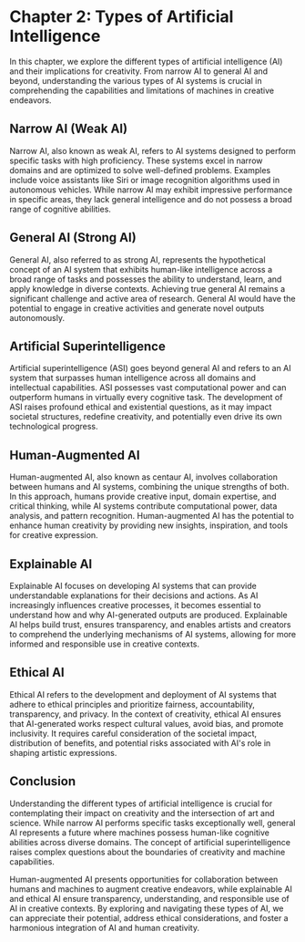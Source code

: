 Chapter 2: Types of Artificial Intelligence
===========================================

In this chapter, we explore the different types of artificial intelligence (AI) and their implications for creativity. From narrow AI to general AI and beyond, understanding the various types of AI systems is crucial in comprehending the capabilities and limitations of machines in creative endeavors.

Narrow AI (Weak AI)
-------------------

Narrow AI, also known as weak AI, refers to AI systems designed to perform specific tasks with high proficiency. These systems excel in narrow domains and are optimized to solve well-defined problems. Examples include voice assistants like Siri or image recognition algorithms used in autonomous vehicles. While narrow AI may exhibit impressive performance in specific areas, they lack general intelligence and do not possess a broad range of cognitive abilities.

General AI (Strong AI)
----------------------

General AI, also referred to as strong AI, represents the hypothetical concept of an AI system that exhibits human-like intelligence across a broad range of tasks and possesses the ability to understand, learn, and apply knowledge in diverse contexts. Achieving true general AI remains a significant challenge and active area of research. General AI would have the potential to engage in creative activities and generate novel outputs autonomously.

Artificial Superintelligence
----------------------------

Artificial superintelligence (ASI) goes beyond general AI and refers to an AI system that surpasses human intelligence across all domains and intellectual capabilities. ASI possesses vast computational power and can outperform humans in virtually every cognitive task. The development of ASI raises profound ethical and existential questions, as it may impact societal structures, redefine creativity, and potentially even drive its own technological progress.

Human-Augmented AI
------------------

Human-augmented AI, also known as centaur AI, involves collaboration between humans and AI systems, combining the unique strengths of both. In this approach, humans provide creative input, domain expertise, and critical thinking, while AI systems contribute computational power, data analysis, and pattern recognition. Human-augmented AI has the potential to enhance human creativity by providing new insights, inspiration, and tools for creative expression.

Explainable AI
--------------

Explainable AI focuses on developing AI systems that can provide understandable explanations for their decisions and actions. As AI increasingly influences creative processes, it becomes essential to understand how and why AI-generated outputs are produced. Explainable AI helps build trust, ensures transparency, and enables artists and creators to comprehend the underlying mechanisms of AI systems, allowing for more informed and responsible use in creative contexts.

Ethical AI
----------

Ethical AI refers to the development and deployment of AI systems that adhere to ethical principles and prioritize fairness, accountability, transparency, and privacy. In the context of creativity, ethical AI ensures that AI-generated works respect cultural values, avoid bias, and promote inclusivity. It requires careful consideration of the societal impact, distribution of benefits, and potential risks associated with AI's role in shaping artistic expressions.

Conclusion
----------

Understanding the different types of artificial intelligence is crucial for contemplating their impact on creativity and the intersection of art and science. While narrow AI performs specific tasks exceptionally well, general AI represents a future where machines possess human-like cognitive abilities across diverse domains. The concept of artificial superintelligence raises complex questions about the boundaries of creativity and machine capabilities.

Human-augmented AI presents opportunities for collaboration between humans and machines to augment creative endeavors, while explainable AI and ethical AI ensure transparency, understanding, and responsible use of AI in creative contexts. By exploring and navigating these types of AI, we can appreciate their potential, address ethical considerations, and foster a harmonious integration of AI and human creativity.
